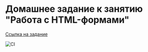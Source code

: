 # Домашнее задание к занятию "Работа с HTML-формами"

[Ссылка на задание](https://github.com/netology-code/ahj-homeworks/tree/AHJ-50/forms)

![CI](https://github.com/Artyouhan/ahj-homeworks-forms/actions/workflows/webpack.yml/badge.svg)
